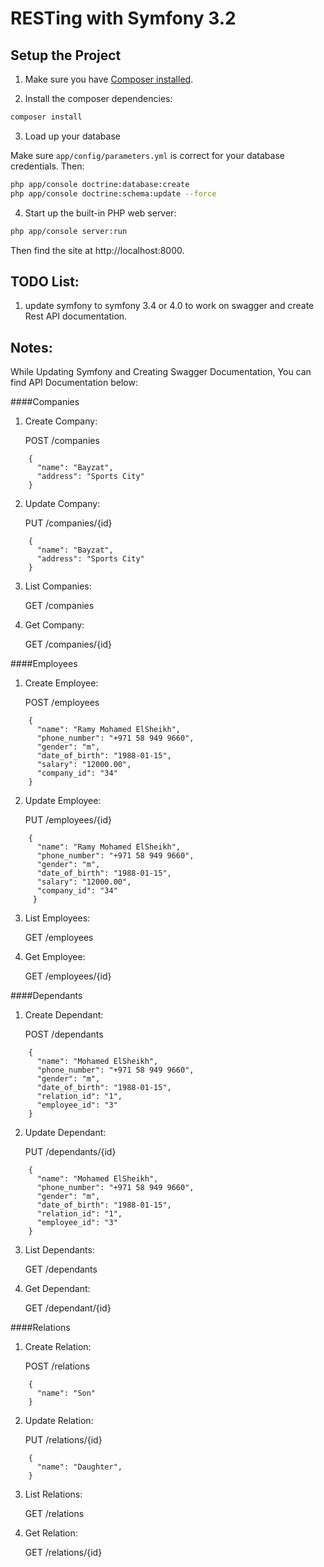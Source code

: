# RESTing with Symfony 3.2

## Setup the Project


1. Make sure you have [Composer installed](https://getcomposer.org/).

2. Install the composer dependencies:

```bash
composer install
```

3. Load up your database

Make sure `app/config/parameters.yml` is correct for your database
credentials. Then:

```bash
php app/console doctrine:database:create
php app/console doctrine:schema:update --force
```

4. Start up the built-in PHP web server:

```bash
php app/console server:run
```

Then find the site at http://localhost:8000.

## TODO List:

1. update symfony to symfony 3.4 or 4.0 to work on swagger and create Rest API documentation. 


## Notes:
While Updating Symfony and Creating Swagger Documentation, You can find API Documentation below:

####Companies

1. Create Company:

   POST /companies

```
    {
      "name": "Bayzat",
      "address": "Sports City"
    }
```

2. Update Company:

   PUT /companies/{id}

```
    {
      "name": "Bayzat",
      "address": "Sports City"
    }
```

3. List Companies:

   GET /companies

4. Get Company:

   GET /companies/{id}


####Employees

1. Create Employee:

   POST /employees

```
    {
      "name": "Ramy Mohamed ElSheikh",
      "phone_number": "+971 58 949 9660",
      "gender": "m",
      "date_of_birth": "1988-01-15",
      "salary": "12000.00",
      "company_id": "34"
    }
```

2. Update Employee:

   PUT /employees/{id}

```
    {
      "name": "Ramy Mohamed ElSheikh",
      "phone_number": "+971 58 949 9660",
      "gender": "m",
      "date_of_birth": "1988-01-15",
      "salary": "12000.00",
      "company_id": "34"
     }
```

3. List Employees:

   GET /employees

4. Get Employee:

   GET /employees/{id}
   
   
####Dependants

1. Create Dependant:

   POST /dependants

```
    {
      "name": "Mohamed ElSheikh",
      "phone_number": "+971 58 949 9660",
      "gender": "m",
      "date_of_birth": "1988-01-15",
      "relation_id": "1",
      "employee_id": "3"
    }
```

2. Update Dependant:

   PUT /dependants/{id}

```
    {
      "name": "Mohamed ElSheikh",
      "phone_number": "+971 58 949 9660",
      "gender": "m",
      "date_of_birth": "1988-01-15",
      "relation_id": "1",
      "employee_id": "3"
    }
```

3. List Dependants:

   GET /dependants

4. Get Dependant:

   GET /dependant/{id}
   
   
####Relations

1. Create Relation:

   POST /relations

```
    {
      "name": "Son"
    }
```

2. Update Relation:

   PUT /relations/{id}

```
    {
      "name": "Daughter",
    }
```

3. List Relations:

   GET /relations

4. Get Relation:

   GET /relations/{id}